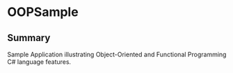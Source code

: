 # OOPSample

## Summary
Sample Application illustrating Object-Oriented and Functional Programming C# language features.